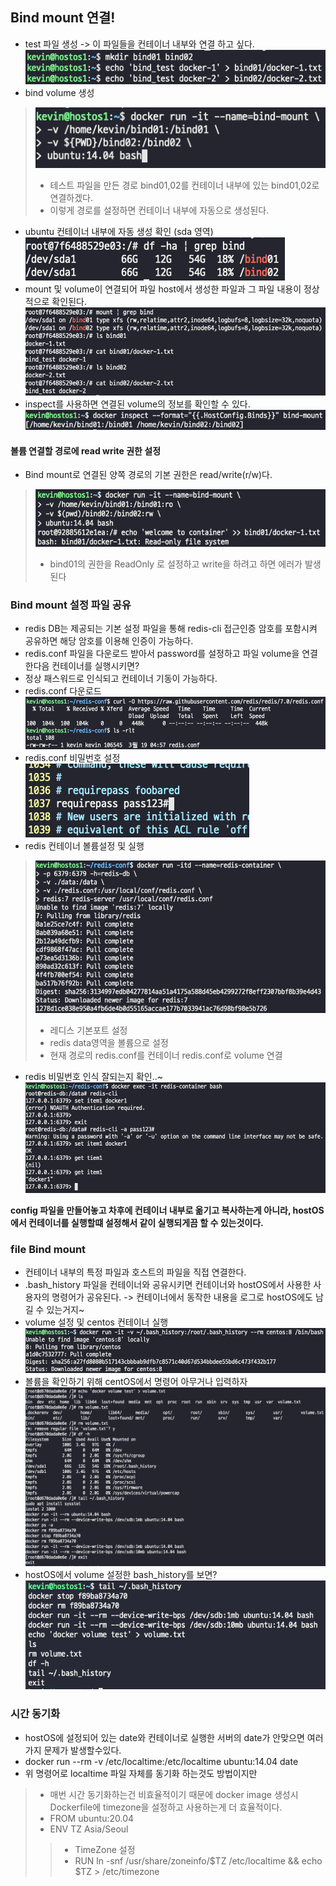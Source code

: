 ## Bind mount 연결!
- test 파일 생성 -> 이 파일들을 컨테이너 내부와 연결 하고 싶다.  
![bind_mount_file_생성](../docker_volume/img/bind_mount_file_생성.png)    
- bind volume 생성
> ![bind_mount_path](../docker_volume/img/bind_mount_path.png)  
> - 테스트 파일을 만든 경로 bind01,02를 컨테이너 내부에 있는 bind01,02로 연결하겠다.  
> - 이렇게 경로를 설정하면 컨테이너 내부에 자동으로 생성된다.
- ubuntu 컨테이너 내부에 자동 생성 확인 (sda 영역)  
![컨테이너_내부_bind0102](../docker_volume/img/컨테이너_내부_bind0102.png)    
- mount 및 volume이 연결되어 파일 host에서 생성한 파일과 그 파일 내용이 정상적으로 확인된다.  
![volume_연결_확인_내용](../docker_volume/img/volume_연결_확인_내용.png)      
- inspect를 사용하면 연결된 volume의 정보를 확인할 수 있다.  
![volume_inspect](../docker_volume/img/volume_inspect.png)

#### 볼륨 연결할 경로에 read write 권한 설정
- Bind mount로 연결된 양쪽 경로의 기본 권한은 read/write(r/w)다.
> ![bind_권한제어](../docker_volume/img/bind_권한제어.png)  
> - bind01의 권한을 ReadOnly 로 설정하고 write을 하려고 하면 에러가 발생된다  


### Bind mount 설정 파일 공유
- redis DB는 제공되는 기본 설정 파일을 통해 redis-cli 접근인증 암호를 포함시켜 공유하면 해당 암호를 이용해 인증이 가능하다.
- redis.conf 파일을 다운로드 받아서 password를 설정하고 파일 volume을 연결한다음 컨테이너를 실행시키면? 
- 정상 패스워드로 인식되고 컨테이너 기동이 가능하다.
- redis.conf 다운로드  
![redis_conf_curl](../docker_volume/img/redis_conf_curl.png)      
- redis.conf 비밀번호 설정  
![redis_conf_password](../docker_volume/img/redis_conf_password.png)    
- redis 컨테이너 볼륨설정 및 실행  
>![run_redis](../docker_volume/img/run_redis.png)      
> - 레디스 기본포트 설정  
> - redis data영역을 볼륨으로 설정  
> - 현재 경로의 redis.conf를 컨테이너 redis.conf로 volume 연결    
- redis 비밀번호 인식 잘되는지 확인..~  
![redis_password](../docker_volume/img/redis_password.png)      

**config 파일을 만들어놓고 차후에 컨테이너 내부로 옮기고 복사하는게 아니라, hostOS에서 컨테이너를 실행할떄 설정해서 같이 실행되게끔 할 수 있는것이다.**  

### file Bind mount 
- 컨테이너 내부의 특정 파일과 호스트의 파일을 직접 연결한다.
- .bash_history 파일을 컨테이너와 공유시키면 컨테이너와 hostOS에서 사용한 사용자의 명령어가 공유된다. -> 컨테이너에서 동작한 내용을 로그로 hostOS에도 남길 수 있는거지~  
- volume 설정 및 centos 컨테이너 실행  
![kevin_root_.bashhistory](../docker_volume/img/kevin_root_.bashhistory.png)  
- 볼륨을 확인하기 위해 centOS에서 명령어 아무거나 입력하자  
![test_.bashhistory](../docker_volume/img/test_.bashhistory.png)  
- hostOS에서 volume 설정한 bash_history를 보면?  
![hostOS_history](../docker_volume/img/hostOS_history.png)  

### 시간 동기화
- hostOS에 설정되어 있는 date와 컨테이너로 실행한 서버의 date가 안맞으면 여러가지 문제가 발생할수있다.
- docker run --rm -v /etc/localtime:/etc/localtime ubuntu:14.04 date 
- 위 명령어로 localtime 파일 자체를 동기화 하는것도 방법이지만
> - 매번 시간 동기화하는건 비효율적이기 때문에 docker image 생성시 Dockerfile에 timezone을 설정하고 사용하는게 더 효율적이다.
> - FROM ubuntu:20.04
> - ENV TZ Asia/Seoul
> >- TimeZone 설정
> > - RUN ln -snf /usr/share/zoneinfo/$TZ /etc/localtime && echo $TZ > /etc/timezone
